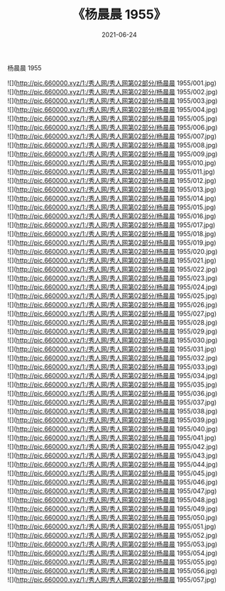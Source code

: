 ﻿---
layout: post
title:  《杨晨晨 1955》
date:   2021-06-24
img: http://pic.660000.xyz/1:/秀人网/秀人网第02部分/杨晨晨 1955/000.jpg
categories: [美女, 清纯, 唯美]
---

杨晨晨 1955

  ![](http://pic.660000.xyz/1:/秀人网/秀人网第02部分/杨晨晨 1955/001.jpg) <br> ![](http://pic.660000.xyz/1:/秀人网/秀人网第02部分/杨晨晨 1955/002.jpg) <br> ![](http://pic.660000.xyz/1:/秀人网/秀人网第02部分/杨晨晨 1955/003.jpg) <br> ![](http://pic.660000.xyz/1:/秀人网/秀人网第02部分/杨晨晨 1955/004.jpg) <br> ![](http://pic.660000.xyz/1:/秀人网/秀人网第02部分/杨晨晨 1955/005.jpg) <br> ![](http://pic.660000.xyz/1:/秀人网/秀人网第02部分/杨晨晨 1955/006.jpg) <br> ![](http://pic.660000.xyz/1:/秀人网/秀人网第02部分/杨晨晨 1955/007.jpg) <br> ![](http://pic.660000.xyz/1:/秀人网/秀人网第02部分/杨晨晨 1955/008.jpg) <br> ![](http://pic.660000.xyz/1:/秀人网/秀人网第02部分/杨晨晨 1955/009.jpg) <br> ![](http://pic.660000.xyz/1:/秀人网/秀人网第02部分/杨晨晨 1955/010.jpg) <br> ![](http://pic.660000.xyz/1:/秀人网/秀人网第02部分/杨晨晨 1955/011.jpg) <br> ![](http://pic.660000.xyz/1:/秀人网/秀人网第02部分/杨晨晨 1955/012.jpg) <br> ![](http://pic.660000.xyz/1:/秀人网/秀人网第02部分/杨晨晨 1955/013.jpg) <br> ![](http://pic.660000.xyz/1:/秀人网/秀人网第02部分/杨晨晨 1955/014.jpg) <br> ![](http://pic.660000.xyz/1:/秀人网/秀人网第02部分/杨晨晨 1955/015.jpg) <br> ![](http://pic.660000.xyz/1:/秀人网/秀人网第02部分/杨晨晨 1955/016.jpg) <br> ![](http://pic.660000.xyz/1:/秀人网/秀人网第02部分/杨晨晨 1955/017.jpg) <br> ![](http://pic.660000.xyz/1:/秀人网/秀人网第02部分/杨晨晨 1955/018.jpg) <br> ![](http://pic.660000.xyz/1:/秀人网/秀人网第02部分/杨晨晨 1955/019.jpg) <br> ![](http://pic.660000.xyz/1:/秀人网/秀人网第02部分/杨晨晨 1955/020.jpg) <br> ![](http://pic.660000.xyz/1:/秀人网/秀人网第02部分/杨晨晨 1955/021.jpg) <br> ![](http://pic.660000.xyz/1:/秀人网/秀人网第02部分/杨晨晨 1955/022.jpg) <br> ![](http://pic.660000.xyz/1:/秀人网/秀人网第02部分/杨晨晨 1955/023.jpg) <br> ![](http://pic.660000.xyz/1:/秀人网/秀人网第02部分/杨晨晨 1955/024.jpg) <br> ![](http://pic.660000.xyz/1:/秀人网/秀人网第02部分/杨晨晨 1955/025.jpg) <br> ![](http://pic.660000.xyz/1:/秀人网/秀人网第02部分/杨晨晨 1955/026.jpg) <br> ![](http://pic.660000.xyz/1:/秀人网/秀人网第02部分/杨晨晨 1955/027.jpg) <br> ![](http://pic.660000.xyz/1:/秀人网/秀人网第02部分/杨晨晨 1955/028.jpg) <br> ![](http://pic.660000.xyz/1:/秀人网/秀人网第02部分/杨晨晨 1955/029.jpg) <br> ![](http://pic.660000.xyz/1:/秀人网/秀人网第02部分/杨晨晨 1955/030.jpg) <br> ![](http://pic.660000.xyz/1:/秀人网/秀人网第02部分/杨晨晨 1955/031.jpg) <br> ![](http://pic.660000.xyz/1:/秀人网/秀人网第02部分/杨晨晨 1955/032.jpg) <br> ![](http://pic.660000.xyz/1:/秀人网/秀人网第02部分/杨晨晨 1955/033.jpg) <br> ![](http://pic.660000.xyz/1:/秀人网/秀人网第02部分/杨晨晨 1955/034.jpg) <br> ![](http://pic.660000.xyz/1:/秀人网/秀人网第02部分/杨晨晨 1955/035.jpg) <br> ![](http://pic.660000.xyz/1:/秀人网/秀人网第02部分/杨晨晨 1955/036.jpg) <br> ![](http://pic.660000.xyz/1:/秀人网/秀人网第02部分/杨晨晨 1955/037.jpg) <br> ![](http://pic.660000.xyz/1:/秀人网/秀人网第02部分/杨晨晨 1955/038.jpg) <br> ![](http://pic.660000.xyz/1:/秀人网/秀人网第02部分/杨晨晨 1955/039.jpg) <br> ![](http://pic.660000.xyz/1:/秀人网/秀人网第02部分/杨晨晨 1955/040.jpg) <br> ![](http://pic.660000.xyz/1:/秀人网/秀人网第02部分/杨晨晨 1955/041.jpg) <br> ![](http://pic.660000.xyz/1:/秀人网/秀人网第02部分/杨晨晨 1955/042.jpg) <br> ![](http://pic.660000.xyz/1:/秀人网/秀人网第02部分/杨晨晨 1955/043.jpg) <br> ![](http://pic.660000.xyz/1:/秀人网/秀人网第02部分/杨晨晨 1955/044.jpg) <br> ![](http://pic.660000.xyz/1:/秀人网/秀人网第02部分/杨晨晨 1955/045.jpg) <br> ![](http://pic.660000.xyz/1:/秀人网/秀人网第02部分/杨晨晨 1955/046.jpg) <br> ![](http://pic.660000.xyz/1:/秀人网/秀人网第02部分/杨晨晨 1955/047.jpg) <br> ![](http://pic.660000.xyz/1:/秀人网/秀人网第02部分/杨晨晨 1955/048.jpg) <br> ![](http://pic.660000.xyz/1:/秀人网/秀人网第02部分/杨晨晨 1955/049.jpg) <br> ![](http://pic.660000.xyz/1:/秀人网/秀人网第02部分/杨晨晨 1955/050.jpg) <br> ![](http://pic.660000.xyz/1:/秀人网/秀人网第02部分/杨晨晨 1955/051.jpg) <br> ![](http://pic.660000.xyz/1:/秀人网/秀人网第02部分/杨晨晨 1955/052.jpg) <br> ![](http://pic.660000.xyz/1:/秀人网/秀人网第02部分/杨晨晨 1955/053.jpg) <br> ![](http://pic.660000.xyz/1:/秀人网/秀人网第02部分/杨晨晨 1955/054.jpg) <br> ![](http://pic.660000.xyz/1:/秀人网/秀人网第02部分/杨晨晨 1955/055.jpg) <br> ![](http://pic.660000.xyz/1:/秀人网/秀人网第02部分/杨晨晨 1955/056.jpg) <br> ![](http://pic.660000.xyz/1:/秀人网/秀人网第02部分/杨晨晨 1955/057.jpg) <br>